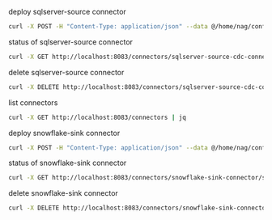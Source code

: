 

deploy sqlserver-source connector
```bash
curl -X POST -H "Content-Type: application/json" --data @/home/nag/confluent-kafka/lab/connectors/sqlserver-source-cdc-connector.json http://localhost:8083/connectors | jq
```

status of sqlserver-source connector
```bash
curl -X GET http://localhost:8083/connectors/sqlserver-source-cdc-connector/status | jq
```

delete sqlserver-source connector
```bash
curl -X DELETE http://localhost:8083/connectors/sqlserver-source-cdc-connector | jq
```

list connectors
```bash
curl -X GET http://localhost:8083/connectors | jq
```

deploy snowflake-sink connector
```bash
curl -X POST -H "Content-Type: application/json" --data @/home/nag/confluent-kafka/lab/connectors/snowflake-sink-connector.json http://localhost:8083/connectors | jq
```

status of snowflake-sink connector
```bash
curl -X GET http://localhost:8083/connectors/snowflake-sink-connector/status | jq
```

delete snowflake-sink connector
```bash
curl -X DELETE http://localhost:8083/connectors/snowflake-sink-connector | jq
```